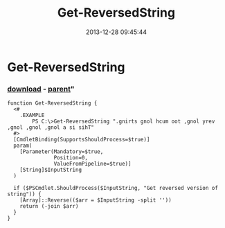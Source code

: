 ﻿---
pid:            4745
parent:         4744
children:       
poster:         greg zakharov
title:          Get-ReversedString
date:           2013-12-28 09:45:44
format:         posh
---

# Get-ReversedString

### [download](4745.ps1) - [parent](4744.md)"



```posh
function Get-ReversedString {
  <#
    .EXAMPLE
        PS C:\>Get-ReversedString ".gnirts gnol hcum oot ,gnol yrev ,gnol ,gnol ,gnol a si sihT"
  #>
  [CmdletBinding(SupportsShouldProcess=$true)]
  param(
    [Parameter(Mandatory=$true,
               Position=0,
               ValueFromPipeline=$true)]
    [String]$InputString
  )
  
  if ($PSCmdlet.ShouldProcess($InputString, "Get reversed version of string")) {
    [Array]::Reverse(($arr = $InputString -split ''))
    return (-join $arr)
  }
}
```
